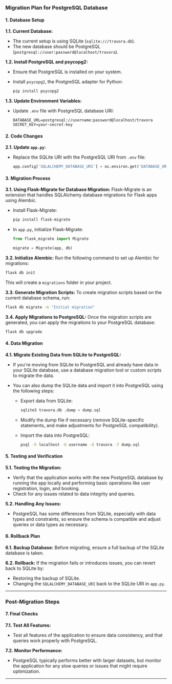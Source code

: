 ### **Migration Plan for PostgreSQL Database**

#### **1. Database Setup**

**1.1. Current Database:**

* The current setup is using SQLite (`sqlite:///travora.db`).
* The new database should be PostgreSQL (`postgresql://user:password@localhost/travora`).

**1.2. Install PostgreSQL and psycopg2:**

* Ensure that PostgreSQL is installed on your system.
* Install `psycopg2`, the PostgreSQL adapter for Python:

  ```bash
  pip install psycopg2
  ```

**1.3. Update Environment Variables:**

* Update `.env` file with PostgreSQL database URI:

  ```plaintext
  DATABASE_URL=postgresql://username:password@localhost/travora
  SECRET_KEY=your-secret-key
  ```

#### **2. Code Changes**

**2.1. Update `app.py`:**

* Replace the SQLite URI with the PostgreSQL URI from `.env` file:

  ```python
  app.config['SQLALCHEMY_DATABASE_URI'] = os.environ.get('DATABASE_URL')
  ```

#### **3. Migration Process**

**3.1. Using Flask-Migrate for Database Migration:**
Flask-Migrate is an extension that handles SQLAlchemy database migrations for Flask apps using Alembic.

* Install Flask-Migrate:

  ```bash
  pip install flask-migrate
  ```

* In `app.py`, initialize Flask-Migrate:

  ```python
  from flask_migrate import Migrate

  migrate = Migrate(app, db)
  ```

**3.2. Initialize Alembic:**
Run the following command to set up Alembic for migrations:

```bash
flask db init
```

This will create a `migrations` folder in your project.

**3.3. Generate Migration Scripts:**
To create migration scripts based on the current database schema, run:

```bash
flask db migrate -m "Initial migration"
```

**3.4. Apply Migrations to PostgreSQL:**
Once the migration scripts are generated, you can apply the migrations to your PostgreSQL database:

```bash
flask db upgrade
```

#### **4. Data Migration**

**4.1. Migrate Existing Data from SQLite to PostgreSQL:**

* If you're moving from SQLite to PostgreSQL and already have data in your SQLite database, use a database migration tool or custom scripts to migrate the data.
* You can also dump the SQLite data and import it into PostgreSQL using the following steps:

  * Export data from SQLite:

    ```bash
    sqlite3 travora.db .dump > dump.sql
    ```
  * Modify the dump file if necessary (remove SQLite-specific statements, and make adjustments for PostgreSQL compatibility).
  * Import the data into PostgreSQL:

    ```bash
    psql -h localhost -U username -d travora -f dump.sql
    ```

#### **5. Testing and Verification**

**5.1. Testing the Migration:**

* Verify that the application works with the new PostgreSQL database by running the app locally and performing basic operations like user registration, login, and booking.
* Check for any issues related to data integrity and queries.

**5.2. Handling Any Issues:**

* PostgreSQL has some differences from SQLite, especially with data types and constraints, so ensure the schema is compatible and adjust queries or data types as necessary.

#### **6. Rollback Plan**

**6.1. Backup Database:**
Before migrating, ensure a full backup of the SQLite database is taken.

**6.2. Rollback:**
If the migration fails or introduces issues, you can revert back to SQLite by:

* Restoring the backup of SQLite.
* Changing the `SQLALCHEMY_DATABASE_URI` back to the SQLite URI in `app.py`.

---

### **Post-Migration Steps**

#### **7. Final Checks**

**7.1. Test All Features:**

* Test all features of the application to ensure data consistency, and that queries work properly with PostgreSQL.

**7.2. Monitor Performance:**

* PostgreSQL typically performs better with larger datasets, but monitor the application for any slow queries or issues that might require optimization.

---
